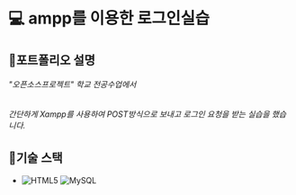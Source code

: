 # 💻 ampp를 이용한 로그인실습

## 📌포트폴리오 설명
###### "오픈소스프로젝트" 학교 전공수업에서 
###### 간단하게 Xampp를 사용하여 POST방식으로 보내고 로그인 요청을 받는 실습을 했습니다.

## 📝기술 스택
* ![HTML5](https://img.shields.io/badge/HTML5-E34F26.svg?&style=for-the-badge&logo=HTML5&logoColor=white) ![MySQL](https://img.shields.io/badge/MySQL-4479A1.svg?&style=for-the-badge&logo=MySQL&logoColor=white)

